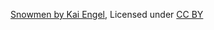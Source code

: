 [Snowmen by Kai Engel](https://freemusicarchive.org/music/Kai_Engel/Chapter_One__Cold), Licensed under [CC BY](https://creativecommons.org/licenses/by/4.0/)
